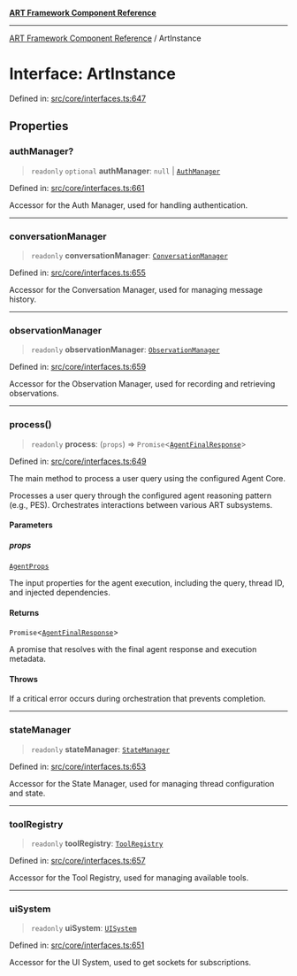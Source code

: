 [**ART Framework Component Reference**](../README.md)

***

[ART Framework Component Reference](../README.md) / ArtInstance

# Interface: ArtInstance

Defined in: [src/core/interfaces.ts:647](https://github.com/hashangit/ART/blob/fe46dfaaacd3f198d9540925c3184fcab0f9c813/src/core/interfaces.ts#L647)

## Properties

### authManager?

> `readonly` `optional` **authManager**: `null` \| [`AuthManager`](../classes/AuthManager.md)

Defined in: [src/core/interfaces.ts:661](https://github.com/hashangit/ART/blob/fe46dfaaacd3f198d9540925c3184fcab0f9c813/src/core/interfaces.ts#L661)

Accessor for the Auth Manager, used for handling authentication.

***

### conversationManager

> `readonly` **conversationManager**: [`ConversationManager`](ConversationManager.md)

Defined in: [src/core/interfaces.ts:655](https://github.com/hashangit/ART/blob/fe46dfaaacd3f198d9540925c3184fcab0f9c813/src/core/interfaces.ts#L655)

Accessor for the Conversation Manager, used for managing message history.

***

### observationManager

> `readonly` **observationManager**: [`ObservationManager`](ObservationManager.md)

Defined in: [src/core/interfaces.ts:659](https://github.com/hashangit/ART/blob/fe46dfaaacd3f198d9540925c3184fcab0f9c813/src/core/interfaces.ts#L659)

Accessor for the Observation Manager, used for recording and retrieving observations.

***

### process()

> `readonly` **process**: (`props`) => `Promise`\<[`AgentFinalResponse`](AgentFinalResponse.md)\>

Defined in: [src/core/interfaces.ts:649](https://github.com/hashangit/ART/blob/fe46dfaaacd3f198d9540925c3184fcab0f9c813/src/core/interfaces.ts#L649)

The main method to process a user query using the configured Agent Core.

Processes a user query through the configured agent reasoning pattern (e.g., PES).
Orchestrates interactions between various ART subsystems.

#### Parameters

##### props

[`AgentProps`](AgentProps.md)

The input properties for the agent execution, including the query, thread ID, and injected dependencies.

#### Returns

`Promise`\<[`AgentFinalResponse`](AgentFinalResponse.md)\>

A promise that resolves with the final agent response and execution metadata.

#### Throws

If a critical error occurs during orchestration that prevents completion.

***

### stateManager

> `readonly` **stateManager**: [`StateManager`](StateManager.md)

Defined in: [src/core/interfaces.ts:653](https://github.com/hashangit/ART/blob/fe46dfaaacd3f198d9540925c3184fcab0f9c813/src/core/interfaces.ts#L653)

Accessor for the State Manager, used for managing thread configuration and state.

***

### toolRegistry

> `readonly` **toolRegistry**: [`ToolRegistry`](ToolRegistry.md)

Defined in: [src/core/interfaces.ts:657](https://github.com/hashangit/ART/blob/fe46dfaaacd3f198d9540925c3184fcab0f9c813/src/core/interfaces.ts#L657)

Accessor for the Tool Registry, used for managing available tools.

***

### uiSystem

> `readonly` **uiSystem**: [`UISystem`](UISystem.md)

Defined in: [src/core/interfaces.ts:651](https://github.com/hashangit/ART/blob/fe46dfaaacd3f198d9540925c3184fcab0f9c813/src/core/interfaces.ts#L651)

Accessor for the UI System, used to get sockets for subscriptions.
